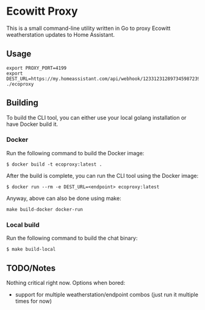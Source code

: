 # Ecowitt Proxy

This is a small command-line utility written in Go to proxy Ecowitt weatherstation updates to Home Assistant.

## Usage

```
export PROXY_PORT=4199
export DEST_URL=https://my.homeassistant.com/api/webhook/123312312897345987239847
./ecoproxy
```

## Building

To build the CLI tool, you can either use your local golang installation or have Docker build it.

### Docker

Run the following command to build the Docker image:

```
$ docker build -t ecoproxy:latest .
```

After the build is complete, you can run the CLI tool using the Docker image:

```
$ docker run --rm -e DEST_URL=<endpoint> ecoproxy:latest
```

Anyway, above can also be done using make:
```
make build-docker docker-run
```

### Local build

Run the following command to build the chat binary:
```
$ make build-local
```

## TODO/Notes

Nothing critical right now.
Options when bored:
 - support for multiple weatherstation/endpoint combos (just run it multiple times for now)
